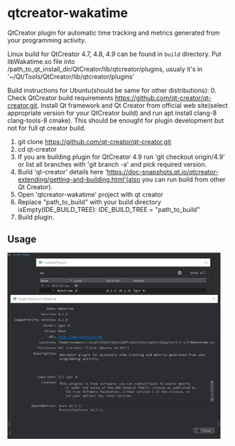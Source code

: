 # qtcreator-wakatime
QtCreator plugin for automatic time tracking and metrics generated from your programming activity.

Linux build for QtCreator 4.7, 4.8, 4.9 can be found in `build` directory. Put libWakatime.so file into /path_to_qt_install_dir/QtCreator/lib/qtcreator/plugins, usualy it's in '~/Qt/Tools/QtCreator/lib/qtcreator/plugins'

Build instructions for Ubuntu(should be same for other distributions):
0. Check QtCreator build requirements https://github.com/qt-creator/qt-creator.git. Install Qt framework and Qt Creator from official web site(select appropriate version for your QtCreator build) and run apt install clang-8 clang-tools-8 cmake). This should be enought for plugin development but not for full qt creator build.
1. git clone https://github.com/qt-creator/qt-creator.git
2. cd qt-creator
3. If you are building plugin for QtCreator 4.9 run 'git checkout origin/4.9' or list all branches with 'git branch -a' and pick required version.
4. Build 'qt-creator' details here 'https://doc-snapshots.qt.io/qtcreator-extending/getting-and-building.html'(also you can run build from other Qt Creator).
5. Open 'qtcreator-wakatime' project with qt creator
6. Replace "path_to_build" with your build directory isEmpty(IDE_BUILD_TREE): IDE_BUILD_TREE = "path_to_build"
7. Build plugin.

## Usage
![preview](./preview.gif)
